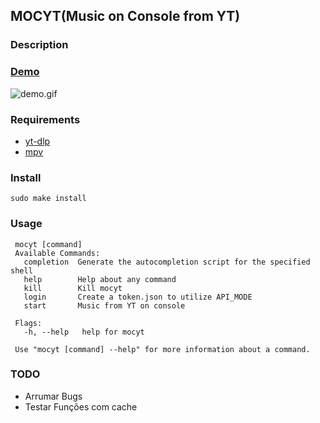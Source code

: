 ## MOCYT(Music on Console from YT)
### Description
### [Demo](https://www.youtube.com/watch?v=N2hF2RLsP3o)
![demo.gif](https://github.com/Chipskein/mocyt/blob/master/docs/demo.gif?raw=true)
### Requirements
 * [yt-dlp](https://github.com/yt-dlp/yt-dlp)
 * [mpv](https://github.com/mpv-player/mpv)
### Install

    sudo make install
### Usage
     mocyt [command]
     Available Commands:
       completion  Generate the autocompletion script for the specified shell
       help        Help about any command
       kill        Kill mocyt
       login       Create a token.json to utilize API_MODE
       start       Music from YT on console
     
     Flags:
       -h, --help   help for mocyt
     
     Use "mocyt [command] --help" for more information about a command.

### TODO
  * Arrumar Bugs
  * Testar Funções com cache
